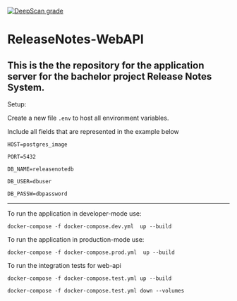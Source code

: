 [![DeepScan grade](https://deepscan.io/api/teams/8238/projects/10387/branches/143548/badge/grade.svg)](https://deepscan.io/dashboard#view=project&tid=8238&pid=10387&bid=143548)

# ReleaseNotes-WebAPI

This is the the repository for the application server for the bachelor
project Release Notes System.
---
Setup:

Create a new file `.env` to host all environment variables.

Include all fields that are represented in the example below

`HOST=postgres_image`

`PORT=5432`

`DB_NAME=releasenotedb`

`DB_USER=dbuser`

`DB_PASSW=dbpassword`

---
To run the application in developer-mode use:

`docker-compose -f docker-compose.dev.yml  up --build`

To run the application in production-mode use:

`docker-compose -f docker-compose.prod.yml  up --build`

To run the integration tests for web-api

`docker-compose -f docker-compose.test.yml up --build`

`docker-compose -f docker-compose.test.yml down --volumes`
